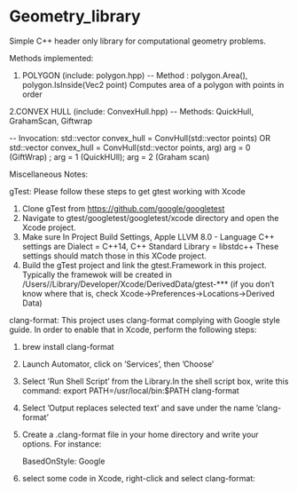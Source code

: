 # Geometry_library
Simple C++ header only library for computational geometry problems.

Methods implemented:

1. POLYGON (include: polygon.hpp)
  -- Method : polygon.Area(), polygon.IsInside(Vec2 point)
     Computes area of a polygon with points in order

2.CONVEX HULL (include: ConvexHull.hpp)
  -- Methods: QuickHull, GrahamScan, Giftwrap

  -- Invocation: std::vector<Vec2> convex_hull = ConvHull(std::vector<Vec2> points)
     OR
     std::vector<Vec2> convex_hull = ConvHull(std::vector<Vec2> points, arg)
     arg = 0 (GiftWrap) ; arg = 1 (QuickHUll); arg = 2 (Graham scan)



Miscellaneous Notes:

gTest:
Please follow these steps to get gtest working with Xcode

1. Clone gTest from https://github.com/google/googletest
2. Navigate to gtest/googletest/googletest/xcode directory
   and open the Xcode project.
3. Make sure In Project Build Settings,
   Apple LLVM 8.0 - Language C++ settings are
   Dialect = C++14, C++ Standard Library = libstdc++
   These settings should match those in this XCode project.
4. Build the gTest project and link the gtest.Framework in this project.
   Typically the framewok will be created in 
   /Users/<username>/Library/Developer/Xcode/DerivedData/gtest-*** 
  (if you don’t know where that is, check Xcode->Preferences->Locations->Derived Data)

clang-format:
This project uses clang-format complying with Google style guide.
In order to enable that in Xcode, perform the following steps:

1. brew install clang-format
2. Launch Automator, click on ’Services’, then ’Choose’
3. Select ’Run Shell Script’ from the Library.In the shell script box, write this command:
    export PATH=/usr/local/bin:$PATH
    clang-format
4. Select ’Output replaces selected text’ and save under the name ’clang-format’
5. Create a .clang-format file in your home directory and write your options. For instance:

    BasedOnStyle: Google

5. select some code in Xcode, right-click and select clang-format:
